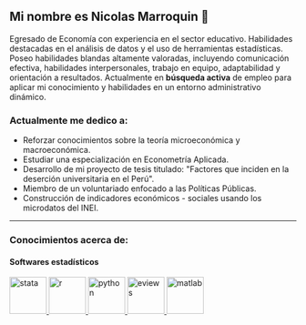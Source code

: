 ## Mi nombre es Nicolas Marroquin 👋
Egresado de Economía con experiencia en el sector educativo. Habilidades destacadas en el análisis de datos y el uso de herramientas estadísticas. Poseo habilidades blandas altamente valoradas, incluyendo comunicación efectiva, habilidades interpersonales, trabajo en equipo, adaptabilidad y orientación a resultados. Actualmente en **búsqueda activa** de empleo para aplicar mi conocimiento y habilidades en un entorno administrativo dinámico.
### Actualmente me dedico a:
- Reforzar conocimientos sobre la teoría microeconómica y macroeconómica.
- Estudiar una especialización en Econometría Aplicada.
- Desarrollo de mi proyecto de tesis titulado: "Factores que inciden en la deserción universitaria en el Perú".
- Miembro de un voluntariado enfocado a las Políticas Públicas.
- Construcción de indicadores económicos - sociales usando los microdatos del INEI.
___
### Conocimientos acerca de:
#### Softwares estadísticos
<p align="left">
  <!-- Stata -->
  <a href="https://www.stata.com/" target="_blank">
    <img src="https://cdn.icon-icons.com/icons2/2107/PNG/512/file_type_stata_icon_130148.png" alt="stata" width="65" height="65"/>
  </a>
  <!-- R -->
  <a href="https://www.r-project.org/" target="_blank">
    <img src="https://upload.wikimedia.org/wikipedia/commons/thumb/1/1b/R_logo.svg/1280px-R_logo.svg.png" alt="r" width="65" height="65"/>
  </a>

  <!-- Python -->
  <a href="https://www.python.org/" target="_blank">
    <img src="URL_DEL_ICONO_PYTHON" alt="python" width="65" height="65"/>
  </a>

  <!-- Eviews -->
  <a href="https://www.eviews.com/" target="_blank">
    <img src="URL_DEL_ICONO_EVIEWS" alt="eviews" width="65" height="65"/>
  </a>

  <!-- Matlab -->
  <a href="https://www.mathworks.com/products/matlab.html" target="_blank">
    <img src="URL_DEL_ICONO_MATLAB" alt="matlab" width="65" height="65"/>
  </a>
</p>


